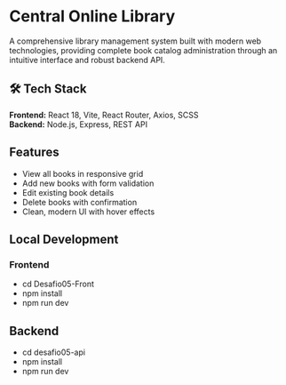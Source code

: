 #  Central Online Library

A comprehensive library management system built with modern web technologies, providing complete book catalog administration through an intuitive interface and robust backend API.

## 🛠 Tech Stack

**Frontend:** React 18, Vite, React Router, Axios, SCSS  
**Backend:** Node.js, Express, REST API  

##  Features

-  View all books in responsive grid
-  Add new books with form validation
-  Edit existing book details
-  Delete books with confirmation
-  Clean, modern UI with hover effects

##  Local Development

### Frontend
- cd Desafio05-Front
- npm install
- npm run dev

##  Backend

- cd desafio05-api
- npm install  
- npm run dev

